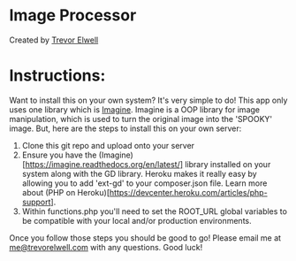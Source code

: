# Image Processor

Created by [Trevor Elwell](http://trevorelwell.me)

# Instructions:

Want to install this on your own system? It's very simple to do! This app only uses one library which is [Imagine](https://imagine.readthedocs.org/en/latest/). Imagine is a OOP library for image manipulation, which is used to turn the original image into the 'SPOOKY' image. But, here are the steps to install this on your own server: 

1. Clone this git repo and upload onto your server
2. Ensure you have the (Imagine)[https://imagine.readthedocs.org/en/latest/] library installed on your system along with the GD library. Heroku makes it really easy by allowing you to add 'ext-gd' to your composer.json file. Learn more about (PHP on Heroku)[https://devcenter.heroku.com/articles/php-support].
3. Within functions.php you'll need to set the ROOT_URL global variables to be compatible with your local and/or production environments. 

Once you follow those steps you should be good to go! Please email me at [me@trevorelwell.com](mailto:me@trevorelwell.com) with any questions. Good luck!